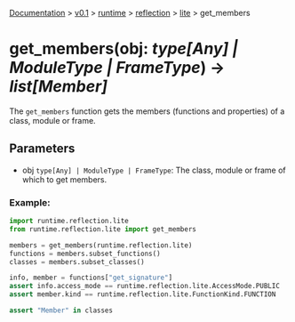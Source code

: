 [Documentation](/docs/documentation.md) >
 [v0.1](/docs/0.1/version.md) >
  [runtime](/docs/0.1/runtime/module.md) >
   [reflection](/docs/0.1/runtime/reflection/module.md) >
    [lite](/docs/0.1/runtime/reflection/lite/module.md) >
     get_members

# get_members(obj: _type[Any] | ModuleType | FrameType_) -> _list[Member]_

The `get_members` function gets the members (functions and properties) of a class, module or frame.

## Parameters

- obj `type[Any] | ModuleType | FrameType`: The class, module or frame of which to get members.

### Example:

```python
import runtime.reflection.lite
from runtime.reflection.lite import get_members

members = get_members(runtime.reflection.lite)
functions = members.subset_functions()
classes = members.subset_classes()

info, member = functions["get_signature"]
assert info.access_mode == runtime.reflection.lite.AccessMode.PUBLIC
assert member.kind == runtime.reflection.lite.FunctionKind.FUNCTION

assert "Member" in classes
```